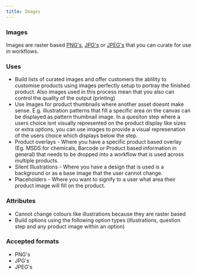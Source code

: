 ```yaml
---
title: Images
---
```


### Images

Images are raster based [PNG's](https://en.wikipedia.org/wiki/PNG), [JPG's](https://en.wikipedia.org/wiki/JPEG) or [JPEG's](https://en.wikipedia.org/wiki/JPEG) that you can curate for use in workflows.

### Uses 
- Build lists of curated images and offer customers the ablility to customise products using images perfectly setup to portray the finished product. Also images used in this process mean that you also can control the quality of the output (printing)
- Use images for product thumbnails where another asset doesnt make sense. E.g. illustration patterns that fill a specific area on the canvas can be displayed as pattern thumbnail image. In a quesiton step where a users choice isnt visually represented on the product display like sizes or extra options, you can use images to provide a visual represenation of the users choice which displays below the step. 
- Product overlays - Where you have a specific product based overlay (Eg. MSDS for chemicals, Barcode or Product based information in general) that needs to be dropped into a workflow that is used across multiple products.
- Silent Illustrations - Where you have a design that is used is a background or as a base image that the user cannot change. 
- Placeholders - Where you want to signify to a user what area their product image will fill on the product. 

### Attributes
- Cannot change colours like illustrations because they are raster based
- Build options using the following option types (illustrations, question step and any product image within an option) 

### Accepted formats 
- PNG's 
- JPG's
- JPEG's 

